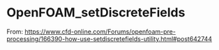 # OpenFOAM_setDiscreteFields
From:  https://www.cfd-online.com/Forums/openfoam-pre-processing/166390-how-use-setdiscretefields-utility.html#post642744
